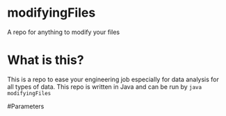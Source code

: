 # modifyingFiles
A repo for anything to modify your files

# What is this?
This is a repo to ease your engineering job especially for data analysis for all types of data.
This repo is written in Java and can be run by ```java modifyingFiles ```

#Parameters
